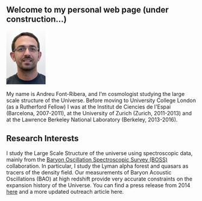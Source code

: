 ## Welcome to my personal web page (under construction...)

<img src="FontRiberaUCL.jpg" width="104" height="142">

My name is Andreu Font-Ribera, and I'm cosmologist studying the large scale structure of the Universe. 
Before moving to University College London (as a Rutherford Fellow) I was at the Institut de Ciencies de l'Espai (Barcelona, 2007-2011), at the University of Zurich (Zurich, 2011-2013) and at the Lawrence Berkeley National Laboratory (Berkeley, 2013-2016).

## Research Interests

I study the Large Scale Structure of the universe using spectroscopic data, mainly from the 
<a href="http://www.sdss3.org/surveys/boss.php/">Baryon Oscillation Spectroscopic Survey (BOSS)</a> collaboration. 
In particular, I study the Lyman alpha forest and quasars as tracers of the density field.
Our measurements of Baryon Acoustic Oscillations (BAO) at high redshift provide 
very accurate constraints on the expansion history of the Universe. 
You can find a press release from 2014 
<a href="http://newscenter.lbl.gov/news-releases/2014/04/07/boss-quasars-measure-expansion">here</a> 
and a more updated outreach article here.
        
